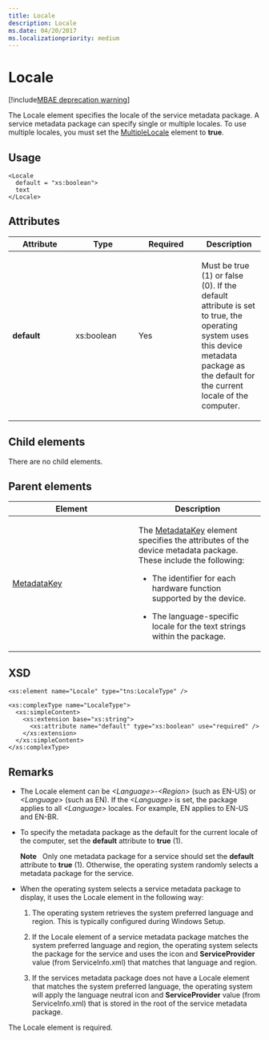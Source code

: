 ```yaml
---
title: Locale
description: Locale
ms.date: 04/20/2017
ms.localizationpriority: medium
---
```


# Locale

[!include[MBAE deprecation warning](../includes/mbae-deprecation-warning.md)]

The Locale element specifies the locale of the service metadata package. A service metadata package can specify single or multiple locales. To use multiple locales, you must set the [MultipleLocale](multiplelocale.md) element to **true**.

## <span id="Usage"></span><span id="usage"></span><span id="USAGE"></span>Usage


``` syntax
<Locale
  default = "xs:boolean">
  text
</Locale>
```

## <span id="Attributes"></span><span id="attributes"></span><span id="ATTRIBUTES"></span>Attributes


<table>
<colgroup>
<col width="25%" />
<col width="25%" />
<col width="25%" />
<col width="25%" />
</colgroup>
<thead>
<tr class="header">
<th>Attribute</th>
<th>Type</th>
<th>Required</th>
<th>Description</th>
</tr>
</thead>
<tbody>
<tr class="odd">
<td><p><strong>default</strong></p></td>
<td><p>xs:boolean</p></td>
<td><p>Yes</p></td>
<td><p>Must be true (1) or false (0). If the default attribute is set to true, the operating system uses this device metadata package as the default for the current locale of the computer.</p></td>
</tr>
</tbody>
</table>

 

## <span id="Child_elements"></span><span id="child_elements"></span><span id="CHILD_ELEMENTS"></span>Child elements


There are no child elements.

## <span id="Parent_elements"></span><span id="parent_elements"></span><span id="PARENT_ELEMENTS"></span>Parent elements


<table>
<colgroup>
<col width="50%" />
<col width="50%" />
</colgroup>
<thead>
<tr class="header">
<th>Element</th>
<th>Description</th>
</tr>
</thead>
<tbody>
<tr class="odd">
<td><p><a href="metadatakey.md" data-raw-source="[MetadataKey](metadatakey.md)">MetadataKey</a></p></td>
<td><p>The <a href="metadatakey.md" data-raw-source="[MetadataKey](metadatakey.md)">MetadataKey</a> element specifies the attributes of the device metadata package. These include the following:</p>
<ul>
<li><p>The identifier for each hardware function supported by the device.</p></li>
<li><p>The language-specific locale for the text strings within the package.</p></li>
</ul></td>
</tr>
</tbody>
</table>

 

## <span id="XSD"></span><span id="xsd"></span>XSD


``` syntax
<xs:element name="Locale" type="tns:LocaleType" />

<xs:complexType name="LocaleType">
  <xs:simpleContent>
    <xs:extension base="xs:string">
      <xs:attribute name="default" type="xs:boolean" use="required" />
    </xs:extension>
  </xs:simpleContent>
</xs:complexType>
```

## <span id="Remarks"></span><span id="remarks"></span><span id="REMARKS"></span>Remarks


-   The Locale element can be *&lt;Language&gt;*-*&lt;Region&gt;* (such as EN-US) or *&lt;Language&gt;* (such as EN). If the *&lt;Language&gt;* is set, the package applies to all *&lt;Language&gt;* locales. For example, EN applies to EN-US and EN-BR.

-   To specify the metadata package as the default for the current locale of the computer, set the **default** attribute to **true** (1).

    **Note**  
    Only one metadata package for a service should set the **default** attribute to **true** (1). Otherwise, the operating system randomly selects a metadata package for the service.

     

-   When the operating system selects a service metadata package to display, it uses the Locale element in the following way:

    1.  The operating system retrieves the system preferred language and region. This is typically configured during Windows Setup.

    2.  If the Locale element of a service metadata package matches the system preferred language and region, the operating system selects the package for the service and uses the icon and **ServiceProvider** value (from ServiceInfo.xml) that matches that language and region.

    3.  If the services metadata package does not have a Locale element that matches the system preferred language, the operating system will apply the language neutral icon and **ServiceProvider** value (from ServiceInfo.xml) that is stored in the root of the service metadata package.

The Locale element is required.

 

 





